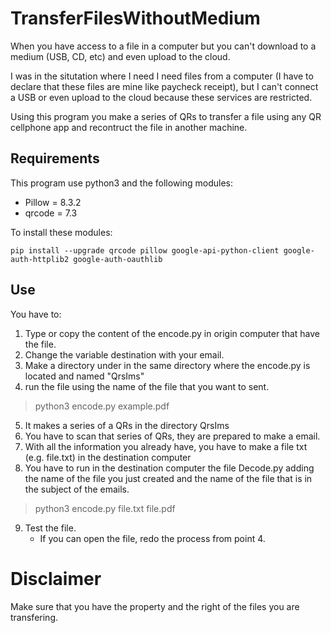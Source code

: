 # TransferFilesWithoutMedium

When you have access to a file in a computer but you can't download to a medium (USB, CD, etc)  and even upload to the cloud.

I was in the situtation where I need I need files from a computer (I have to declare that these files are mine like paycheck receipt), but I can't connect a USB or even upload to the cloud because these services are restricted. 

Using this program you make a series of QRs to transfer a file using any QR cellphone app and recontruct the file in another machine.

## Requirements

This program use python3 and the following modules: 

- Pillow = 8.3.2
- qrcode = 7.3

To install these modules:

```
pip install --upgrade qrcode pillow google-api-python-client google-auth-httplib2 google-auth-oauthlib

```

## Use

You have to:
1. Type or copy the content of the encode.py in origin computer that have the file.
2. Change the variable destination with your email.
3. Make a directory under in the same directory where the encode.py is located and named "QrsIms"
4. run the file using the name of the file that you want to sent.

>python3 encode.py example.pdf

5. It makes a series of a QRs in the directory QrsIms
6. You have to scan that series of QRs, they are prepared to make a email.
7. With all the information you already have, you have to make a file txt (e.g. file.txt) in the destination computer
8. You have to run in the destination computer the file Decode.py adding the name of the file you just created and the name of the file that is in the subject of the emails.

>python3 encode.py file.txt file.pdf

9. Test the file. 
   - If you can open the file, redo the process from point 4.

# Disclaimer

Make sure that you have the property and the right of the files you are transfering.

